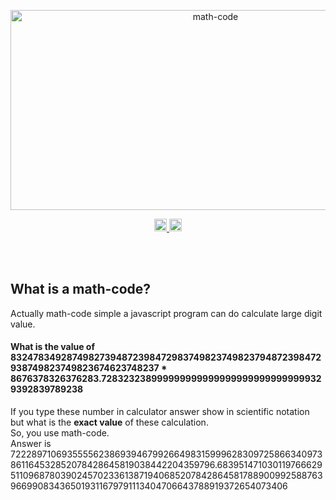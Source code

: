 <p align="center">
  <!-- <img src="https://socialify.git.ci/gauravnumber/math-code/image?description=1&language=1&owner=1&stargazers=1&theme=Dark" alt="math-code" width="640" height="320" /> -->
  <!-- <img src="https://socialify.git.ci/gauravnumber/math-code/image?language=1&owner=1&stargazers=1&theme=Dark"> -->
  <img src="https://socialify.git.ci/gauravnumber/math-code/image?language=1&owner=1&stargazers=1&theme=Dark" alt="math-code" width="640" height="320" />
</p>
<!-- <h1 align="center">math-code.js</h1> -->
<!-- <p align="center">The world's fastest, most powerful calculation function.</p> -->

<p align="center">
	<a href="https://github.com/gauravnumber/math-code">
    <img src="https://img.shields.io/github/repo-size/gauravnumber/math-code?label=total%20size" height="20"/>
  </a>
  <a href="https://twitter.com/intent/tweet?url=https%3A%2F%2Fgithub.com%2Fgauravnumber%2Fmath-code&text=Solve%20bigger%20calculation%20in%20just%20milliseconds%20&hashtags=javascript%2Copensource%2Cwebdev%2Cjs%2Cdevelopers">
    <!-- <img src="https://img.shields.io/twitter/url?style=social" alt="Tweet" height="20"/> -->
    <img src="http://randojs.com/images/tweetShield.svg" alt="Tweet" height="20"/>
  </a>
</p><br/><br/>

<!-- # ![math-code](./math-code.png) -->

<!--
 # ![total size](https://img.shields.io/github/repo-size/gauravnumber/math-code?label=total%20size)
![Twitter URL](https://img.shields.io/twitter/url?style=social&url=https%3A%2F%2Ftwitter.com%2Fintent%2Ftweet%3Furl%3Dhttps%253A%252F%252Fgithub.com%252Fgauravnumber%252Fmath-code%26text%3DSolve%2520bigger%2520calculation%2520in%2520just%2520milliseconds%2520%26hashtags%3Djavascript%252Copensource%252Cwebdev%252Cjs%252Cdevelopers) -->

## What is a math-code?

Actually math-code simple a javascript program can do calculate large digit value.

#### What is the value of 83247834928749827394872398472983749823749823794872398472938749823749823674623748237 \* 8676378326376283.7283232389999999999999999999999999999329392839789238

If you type these number in calculator answer show in scientific notation but what is the **exact value** of these calculation.<br>
So, you use math-code.<br>
Answer is 72228971069355556238693946799266498315999628309725866340973861164532852078428645819038442204359796.683951471030119766629511096878039024570233613871940685207842864581788900992588763966990834365019311679791113404706643788919372654073406
